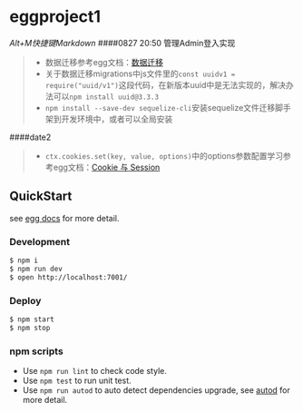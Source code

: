 # eggproject1
*Alt+M快捷键Markdown*
####0827 20:50 管理Admin登入实现
>- 数据迁移参考egg文档：[数据迁移](https://eggjs.org/zh-cn/tutorials/sequelize.html)
>- 关于数据迁移migrations中js文件里的```const uuidv1 = require("uuid/v1")```这段代码，在新版本uuid中是无法实现的，解决办法可以```npm install uuid@3.3.3```
>- ```npm install --save-dev sequelize-cli```安装sequelize文件迁移脚手架到开发环境中，或者可以全局安装

####date2
>- ```ctx.cookies.set(key, value, options)```中的options参数配置学习参考egg文档：[Cookie 与 Session](https://eggjs.org/zh-cn/core/cookie-and-session.html#mobileAside)





## QuickStart

<!-- add docs here for user -->

see [egg docs][egg] for more detail.

### Development

```bash
$ npm i
$ npm run dev
$ open http://localhost:7001/
```

### Deploy

```bash
$ npm start
$ npm stop
```

### npm scripts

- Use `npm run lint` to check code style.
- Use `npm test` to run unit test.
- Use `npm run autod` to auto detect dependencies upgrade, see [autod](https://www.npmjs.com/package/autod) for more detail.


[egg]: https://eggjs.org